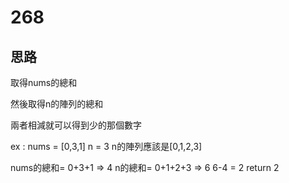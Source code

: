 # 268
## 思路
取得nums的總和

然後取得n的陣列的總和

兩者相減就可以得到少的那個數字

ex :
nums = [0,3,1]
n = 3
n的陣列應該是[0,1,2,3]

nums的總和= 0+3+1 => 4
n的總和= 0+1+2+3 => 6
6-4 = 2
return 2